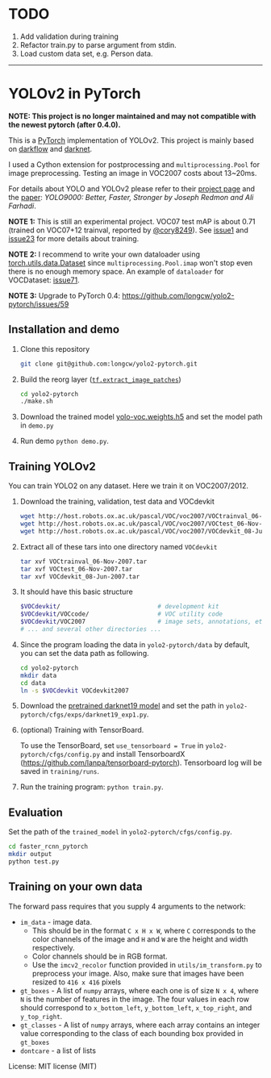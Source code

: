 # TODO

1. Add validation during training
2. Refactor train.py to parse argument from stdin. 
3. Load custom data set, e.g. Person data.

----------------------

# YOLOv2 in PyTorch
**NOTE: This project is no longer maintained and may not compatible with the newest pytorch (after 0.4.0).**

This is a [PyTorch](https://github.com/pytorch/pytorch)
implementation of YOLOv2.
This project is mainly based on [darkflow](https://github.com/thtrieu/darkflow)
and [darknet](https://github.com/pjreddie/darknet).

I used a Cython extension for postprocessing and 
`multiprocessing.Pool` for image preprocessing.
Testing an image in VOC2007 costs about 13~20ms.

For details about YOLO and YOLOv2 please refer to their [project page](https://pjreddie.com/darknet/yolo/) 
and the [paper](https://arxiv.org/abs/1612.08242):
*YOLO9000: Better, Faster, Stronger by Joseph Redmon and Ali Farhadi*.

**NOTE 1:**
This is still an experimental project.
VOC07 test mAP is about 0.71 (trained on VOC07+12 trainval,
reported by [@cory8249](https://github.com/longcw/yolo2-pytorch/issues/23)).
See [issue1](https://github.com/longcw/yolo2-pytorch/issues/1) 
and [issue23](https://github.com/longcw/yolo2-pytorch/issues/23)
for more details about training.

**NOTE 2:**
I recommend to write your own dataloader using [torch.utils.data.Dataset](http://pytorch.org/docs/data.html)
since `multiprocessing.Pool.imap` won't stop even there is no enough memory space. 
An example of `dataloader` for VOCDataset: [issue71](https://github.com/longcw/yolo2-pytorch/issues/71).

**NOTE 3:**
Upgrade to PyTorch 0.4: https://github.com/longcw/yolo2-pytorch/issues/59



## Installation and demo
1. Clone this repository
    ```bash
    git clone git@github.com:longcw/yolo2-pytorch.git
    ```

2. Build the reorg layer ([`tf.extract_image_patches`](https://www.tensorflow.org/api_docs/python/tf/extract_image_patches))
    ```bash
    cd yolo2-pytorch
    ./make.sh
    ```
3. Download the trained model [yolo-voc.weights.h5](https://drive.google.com/open?id=0B4pXCfnYmG1WUUdtRHNnLWdaMEU) 
and set the model path in `demo.py`
4. Run demo `python demo.py`. 

## Training YOLOv2
You can train YOLO2 on any dataset. Here we train it on VOC2007/2012.

1. Download the training, validation, test data and VOCdevkit

    ```bash
    wget http://host.robots.ox.ac.uk/pascal/VOC/voc2007/VOCtrainval_06-Nov-2007.tar
    wget http://host.robots.ox.ac.uk/pascal/VOC/voc2007/VOCtest_06-Nov-2007.tar
    wget http://host.robots.ox.ac.uk/pascal/VOC/voc2007/VOCdevkit_08-Jun-2007.tar
    ```

2. Extract all of these tars into one directory named `VOCdevkit`

    ```bash
    tar xvf VOCtrainval_06-Nov-2007.tar
    tar xvf VOCtest_06-Nov-2007.tar
    tar xvf VOCdevkit_08-Jun-2007.tar
    ```

3. It should have this basic structure

    ```bash
    $VOCdevkit/                           # development kit
    $VOCdevkit/VOCcode/                   # VOC utility code
    $VOCdevkit/VOC2007                    # image sets, annotations, etc.
    # ... and several other directories ...
    ```
    
4. Since the program loading the data in `yolo2-pytorch/data` by default,
you can set the data path as following.
    ```bash
    cd yolo2-pytorch
    mkdir data
    cd data
    ln -s $VOCdevkit VOCdevkit2007
    ```
    
5. Download the [pretrained darknet19 model](https://drive.google.com/file/d/0B4pXCfnYmG1WRG52enNpcV80aDg/view?usp=sharing)
and set the path in `yolo2-pytorch/cfgs/exps/darknet19_exp1.py`.

7. (optional) Training with TensorBoard.

    To use the TensorBoard, 
    set `use_tensorboard = True` in `yolo2-pytorch/cfgs/config.py`
    and install TensorboardX (https://github.com/lanpa/tensorboard-pytorch).
    Tensorboard log will be saved in `training/runs`.


6. Run the training program: `python train.py`.


## Evaluation

Set the path of the `trained_model` in `yolo2-pytorch/cfgs/config.py`.
```bash
cd faster_rcnn_pytorch
mkdir output
python test.py
```
## Training on your own data

The forward pass requires that you supply 4 arguments to the network:

- `im_data` - image data.  
  - This should be in the format `C x H x W`, where `C` corresponds to the color channels of the image and `H` and `W` are the height and width respectively.  
  - Color channels should be in RGB format.  
  - Use the `imcv2_recolor` function provided in `utils/im_transform.py` to preprocess your image.  Also, make sure that images have been resized to `416 x 416` pixels
- `gt_boxes` - A list of `numpy` arrays, where each one is of size `N x 4`, where `N` is the number of features in the image.  The four values in each row should correspond to `x_bottom_left`, `y_bottom_left`, `x_top_right`, and `y_top_right`.  
- `gt_classes` - A list of `numpy` arrays, where each array contains an integer value corresponding to the class of each bounding box provided in `gt_boxes`
- `dontcare` - a list of lists

License: MIT license (MIT)
